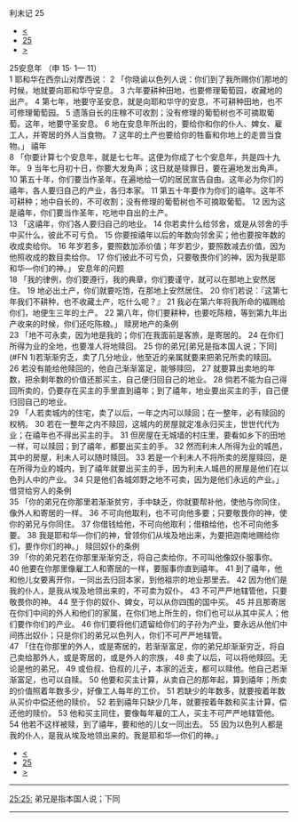 ﻿





 利未记 25




* [<](bible/LEV24.md)
* [25](bible/LEV.md)
* [>](bible/LEV26.md)



 
25安息年 （申
15·
1—
11）  
1 耶和华在西奈山对摩西说： 
2 「你晓谕以色列人说：你们到了我所赐你们那地的时候，地就要向耶和华守安息。 
3 六年要耕种田地，也要修理葡萄园，收藏地的出产。 
4 第七年，地要守圣安息，就是向耶和华守的安息，不可耕种田地，也不可修理葡萄园。 
5 遗落自长的庄稼不可收割；没有修理的葡萄树也不可摘取葡萄。这年，地要守圣安息。 
6 地在安息年所出的，要给你和你的仆人、婢女、雇工人，并寄居的外人当食物。 
7 这年的土产也要给你的牲畜和你地上的走兽当食物。」 禧年  
8 「你要计算七个安息年，就是七七年。这便为你成了七个安息年，共是四十九年。 
9 当年七月初十日，你要大发角声；这日就是赎罪日，要在遍地发出角声。 
10 第五十年，你们要当作圣年，在遍地给一切的居民宣告自由。这年必为你们的禧年，各人要归自己的产业，各归本家。 
11 第五十年要作为你们的禧年。这年不可耕种；地中自长的，不可收割；没有修理的葡萄树也不可摘取葡萄。 
12 因为这是禧年，你们要当作圣年，吃地中自出的土产。  
13 「这禧年，你们各人要归自己的地业。 
14 你若卖什么给邻舍，或是从邻舍的手中买什么，彼此不可亏负。 
15 你要按禧年以后的年数向邻舍买；他也要按年数的收成卖给你。 
16 年岁若多，要照数加添价值；年岁若少，要照数减去价值，因为他照收成的数目卖给你。 
17 你们彼此不可亏负，只要敬畏你们的神，因为我是耶和华—你们的神。」 安息年的问题  
18 「我的律例，你们要遵行，我的典章，你们要谨守，就可以在那地上安然居住。 
19 地必出土产，你们就要吃饱，在那地上安然居住。 
20 你们若说：『这第七年我们不耕种，也不收藏土产，吃什么呢？』 
21 我必在第六年将我所命的福赐给你们，地便生三年的土产。 
22 第八年，你们要耕种，也要吃陈粮，等到第九年出产收来的时候，你们还吃陈粮。」 赎房地产的条例  
23 「地不可永卖，因为地是我的；你们在我面前是客旅，是寄居的。 
24 在你们所得为业的全地，也要准人将地赎回。 
25 你的弟兄[弟兄是指本国人说；下同](#FN
1)若渐渐穷乏，卖了几分地业，他至近的亲属就要来把弟兄所卖的赎回。 
26 若没有能给他赎回的，他自己渐渐富足，能够赎回， 
27 就要算出卖地的年数，把余剩年数的价值还那买主，自己便归回自己的地业。 
28 倘若不能为自己得回所卖的，仍要存在买主的手里直到禧年；到了禧年，地业要出买主的手，自己便归回自己的地业。  
29 「人若卖城内的住宅，卖了以后，一年之内可以赎回；在一整年，必有赎回的权柄。 
30 若在一整年之内不赎回，这城内的房屋就定准永归买主，世世代代为业；在禧年也不得出买主的手。 
31 但房屋在无城墙的村庄里，要看如乡下的田地一样，可以赎回；到了禧年，都要出买主的手。 
32 然而利未人所得为业的城邑，其中的房屋，利未人可以随时赎回。 
33 若是一个利未人不将所卖的房屋赎回，是在所得为业的城内，到了禧年就要出买主的手，因为利未人城邑的房屋是他们在以色列人中的产业。 
34 只是他们各城郊野之地不可卖，因为是他们永远的产业。」 借贷给穷人的条例  
35 「你的弟兄在你那里若渐渐贫穷，手中缺乏，你就要帮补他，使他与你同住，像外人和寄居的一样。 
36 不可向他取利，也不可向他多要；只要敬畏你的神，使你的弟兄与你同住。 
37 你借钱给他，不可向他取利；借粮给他，也不可向他多要。 
38 我是耶和华—你们的神，曾领你们从埃及地出来，为要把迦南地赐给你们，要作你们的神。」 赎回奴仆的条例  
39 「你的弟兄若在你那里渐渐穷乏，将自己卖给你，不可叫他像奴仆服事你。 
40 他要在你那里像雇工人和寄居的一样，要服事你直到禧年。 
41 到了禧年，他和他儿女要离开你，一同出去归回本家，到他祖宗的地业那里去。 
42 因为他们是我的仆人，是我从埃及地领出来的，不可卖为奴仆。 
43 不可严严地辖管他，只要敬畏你的神。 
44 至于你的奴仆、婢女，可以从你四围的国中买。 
45 并且那寄居在你们中间的外人和他们的家属，在你们地上所生的，你们也可以从其中买人；他们要作你们的产业。 
46 你们要将他们遗留给你们的子孙为产业，要永远从他们中间拣出奴仆；只是你们的弟兄以色列人，你们不可严严地辖管。  
47 「住在你那里的外人，或是寄居的，若渐渐富足，你的弟兄却渐渐穷乏，将自己卖给那外人，或是寄居的，或是外人的宗族， 
48 卖了以后，可以将他赎回。无论是他的弟兄， 
49 或伯叔、伯叔的儿子，本家的近支，都可以赎他。他自己若渐渐富足，也可以自赎。 
50 他要和买主计算，从卖自己的那年起，算到禧年；所卖的价值照着年数多少，好像工人每年的工价。 
51 若缺少的年数多，就要按着年数从买价中偿还他的赎价。 
52 若到禧年只缺少几年，就要按着年数和买主计算，偿还他的赎价。 
53 他和买主同住，要像每年雇的工人，买主不可严严地辖管他。 
54 他若不这样被赎，到了禧年，要和他的儿女一同出去。 
55 因为以色列人都是我的仆人，是我从埃及地领出来的。我是耶和华—你们的神。」 
* [<](bible/LEV24.md)
* [25](bible/LEV.md)
* [>](bible/LEV26.md)





---


[25:25:](#V25)
弟兄是指本国人说；下同




---










